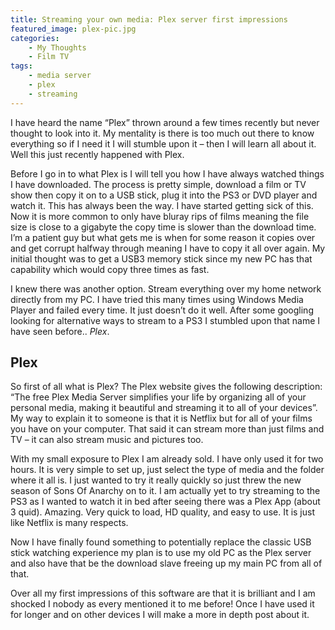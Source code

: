 ```yaml
---
title: Streaming your own media: Plex server first impressions
featured_image: plex-pic.jpg
categories:
    - My Thoughts
    - Film TV
tags:
    - media server
    - plex
    - streaming
---
```

I have heard the name “Plex” thrown around a few times recently but never thought to look into it. My mentality is there is too much out there to know everything so if I need it I will stumble upon it – then I will learn all about it. Well this just recently happened with Plex.


Before I go in to what Plex is I will tell you how I have always watched things I have downloaded. The process is pretty simple, download a film or TV show then copy it on to a USB stick, plug it into the PS3 or DVD player and watch it. This has always been the way. I have started getting sick of this. Now it is more common to only have bluray rips of films meaning the file size is close to a gigabyte the copy time is slower than the download time. I’m a patient guy but what gets me is when for some reason it copies over and get corrupt halfway through meaning I have to copy it all over again. My initial thought was to get a USB3 memory stick since my new PC has that capability which would copy three times as fast.

I knew there was another option. Stream everything over my home network directly from my PC. I have tried this many times using Windows Media Player and failed every time. It just doesn’t do it well. After some googling looking for alternative ways to stream to a PS3 I stumbled upon that name I have seen before.. _Plex_.

## Plex

So first of all what is Plex? The Plex website gives the following description: “The free Plex Media Server simplifies your life by organizing all of your personal media, making it beautiful and streaming it to all of your devices”. My way to explain it to someone is that it is Netflix but for all of your films you have on your computer. That said it can stream more than just films and TV – it can also stream music and pictures too.

With my small exposure to Plex I am already sold. I have only used it for two hours. It is very simple to set up, just select the type of media and the folder where it all is. I just wanted to try it really quickly so just threw the new season of Sons Of Anarchy on to it. I am actually yet to try streaming to the PS3 as I wanted to watch it in bed after seeing there was a Plex App (about 3 quid). Amazing. Very quick to load, HD quality, and easy to use. It is just like Netflix is many respects.

Now I have finally found something to potentially replace the classic USB stick watching experience my plan is to use my old PC as the Plex server and also have that be the download slave freeing up my main PC from all of that.

Over all my first impressions of this software are that it is brilliant and I am shocked I nobody as every mentioned it to me before! Once I have used it for longer and on other devices I will make a more in depth post about it.